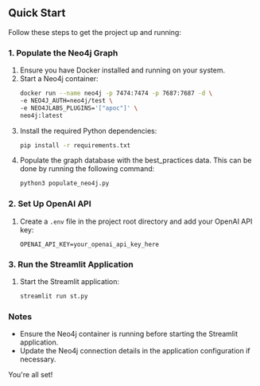 ## Quick Start

Follow these steps to get the project up and running:

### 1. Populate the Neo4j Graph
1. Ensure you have Docker installed and running on your system.
2. Start a Neo4j container:
    ```bash
    docker run --name neo4j -p 7474:7474 -p 7687:7687 -d \
    -e NEO4J_AUTH=neo4j/test \
    -e NEO4JLABS_PLUGINS='["apoc"]' \
    neo4j:latest
    ```
3. Install the required Python dependencies:
    ```bash
    pip install -r requirements.txt
    ```
4. Populate the graph database with the best_practices data. This can be done by running the following command:
    ```bash
    python3 populate_neo4j.py
    ```

### 2. Set Up OpenAI API
1. Create a `.env` file in the project root directory and add your OpenAI API key:
    ```
    OPENAI_API_KEY=your_openai_api_key_here
    ```

### 3. Run the Streamlit Application
1. Start the Streamlit application:
    ```bash
    streamlit run st.py
    ```

### Notes
- Ensure the Neo4j container is running before starting the Streamlit application.
- Update the Neo4j connection details in the application configuration if necessary.

You're all set!